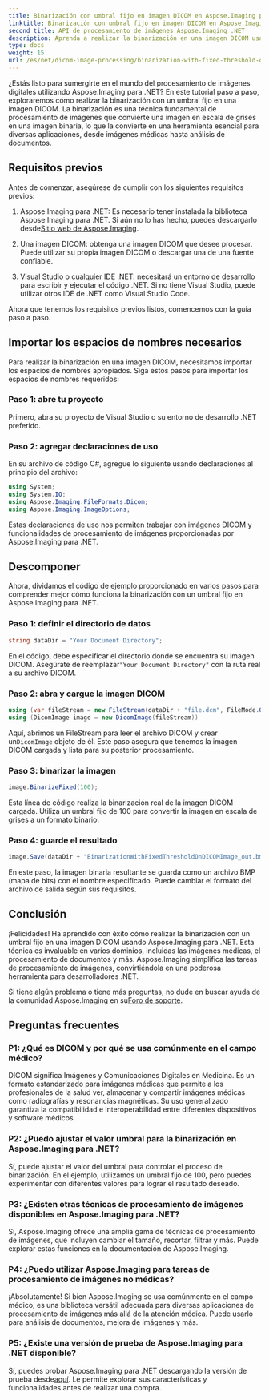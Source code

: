 ```yaml
---
title: Binarización con umbral fijo en imagen DICOM en Aspose.Imaging para .NET
linktitle: Binarización con umbral fijo en imagen DICOM en Aspose.Imaging para .NET
second_title: API de procesamiento de imágenes Aspose.Imaging .NET
description: Aprenda a realizar la binarización en una imagen DICOM usando Aspose.Imaging para .NET. Guía paso a paso con ejemplos de código.
type: docs
weight: 15
url: /es/net/dicom-image-processing/binarization-with-fixed-threshold-on-dicom-image/
---
```

¿Estás listo para sumergirte en el mundo del procesamiento de imágenes digitales utilizando Aspose.Imaging para .NET? En este tutorial paso a paso, exploraremos cómo realizar la binarización con un umbral fijo en una imagen DICOM. La binarización es una técnica fundamental de procesamiento de imágenes que convierte una imagen en escala de grises en una imagen binaria, lo que la convierte en una herramienta esencial para diversas aplicaciones, desde imágenes médicas hasta análisis de documentos.

## Requisitos previos

Antes de comenzar, asegúrese de cumplir con los siguientes requisitos previos:

1.  Aspose.Imaging para .NET: Es necesario tener instalada la biblioteca Aspose.Imaging para .NET. Si aún no lo has hecho, puedes descargarlo desde[Sitio web de Aspose.Imaging](https://releases.aspose.com/imaging/net/).

2. Una imagen DICOM: obtenga una imagen DICOM que desee procesar. Puede utilizar su propia imagen DICOM o descargar una de una fuente confiable.

3. Visual Studio o cualquier IDE .NET: necesitará un entorno de desarrollo para escribir y ejecutar el código .NET. Si no tiene Visual Studio, puede utilizar otros IDE de .NET como Visual Studio Code.

Ahora que tenemos los requisitos previos listos, comencemos con la guía paso a paso.

## Importar los espacios de nombres necesarios

Para realizar la binarización en una imagen DICOM, necesitamos importar los espacios de nombres apropiados. Siga estos pasos para importar los espacios de nombres requeridos:

### Paso 1: abre tu proyecto

Primero, abra su proyecto de Visual Studio o su entorno de desarrollo .NET preferido.

### Paso 2: agregar declaraciones de uso

En su archivo de código C#, agregue lo siguiente usando declaraciones al principio del archivo:

```csharp
using System;
using System.IO;
using Aspose.Imaging.FileFormats.Dicom;
using Aspose.Imaging.ImageOptions;
```

Estas declaraciones de uso nos permiten trabajar con imágenes DICOM y funcionalidades de procesamiento de imágenes proporcionadas por Aspose.Imaging para .NET.

## Descomponer

Ahora, dividamos el código de ejemplo proporcionado en varios pasos para comprender mejor cómo funciona la binarización con un umbral fijo en Aspose.Imaging para .NET.

### Paso 1: definir el directorio de datos

```csharp
string dataDir = "Your Document Directory";
```

 En el código, debe especificar el directorio donde se encuentra su imagen DICOM. Asegúrate de reemplazar`"Your Document Directory"` con la ruta real a su archivo DICOM.

### Paso 2: abra y cargue la imagen DICOM

```csharp
using (var fileStream = new FileStream(dataDir + "file.dcm", FileMode.Open, FileAccess.Read))
using (DicomImage image = new DicomImage(fileStream))
```

 Aquí, abrimos un FileStream para leer el archivo DICOM y crear un`DicomImage` objeto de él. Este paso asegura que tenemos la imagen DICOM cargada y lista para su posterior procesamiento.

### Paso 3: binarizar la imagen

```csharp
image.BinarizeFixed(100);
```

Esta línea de código realiza la binarización real de la imagen DICOM cargada. Utiliza un umbral fijo de 100 para convertir la imagen en escala de grises a un formato binario.

### Paso 4: guarde el resultado

```csharp
image.Save(dataDir + "BinarizationWithFixedThresholdOnDICOMImage_out.bmp", new BmpOptions());
```

En este paso, la imagen binaria resultante se guarda como un archivo BMP (mapa de bits) con el nombre especificado. Puede cambiar el formato del archivo de salida según sus requisitos.

## Conclusión

¡Felicidades! Ha aprendido con éxito cómo realizar la binarización con un umbral fijo en una imagen DICOM usando Aspose.Imaging para .NET. Esta técnica es invaluable en varios dominios, incluidas las imágenes médicas, el procesamiento de documentos y más. Aspose.Imaging simplifica las tareas de procesamiento de imágenes, convirtiéndola en una poderosa herramienta para desarrolladores .NET.

Si tiene algún problema o tiene más preguntas, no dude en buscar ayuda de la comunidad Aspose.Imaging en su[Foro de soporte](https://forum.aspose.com/).

## Preguntas frecuentes

### P1: ¿Qué es DICOM y por qué se usa comúnmente en el campo médico?

DICOM significa Imágenes y Comunicaciones Digitales en Medicina. Es un formato estandarizado para imágenes médicas que permite a los profesionales de la salud ver, almacenar y compartir imágenes médicas como radiografías y resonancias magnéticas. Su uso generalizado garantiza la compatibilidad e interoperabilidad entre diferentes dispositivos y software médicos.

### P2: ¿Puedo ajustar el valor umbral para la binarización en Aspose.Imaging para .NET?

Sí, puede ajustar el valor del umbral para controlar el proceso de binarización. En el ejemplo, utilizamos un umbral fijo de 100, pero puedes experimentar con diferentes valores para lograr el resultado deseado.

### P3: ¿Existen otras técnicas de procesamiento de imágenes disponibles en Aspose.Imaging para .NET?

Sí, Aspose.Imaging ofrece una amplia gama de técnicas de procesamiento de imágenes, que incluyen cambiar el tamaño, recortar, filtrar y más. Puede explorar estas funciones en la documentación de Aspose.Imaging.

### P4: ¿Puedo utilizar Aspose.Imaging para tareas de procesamiento de imágenes no médicas?

¡Absolutamente! Si bien Aspose.Imaging se usa comúnmente en el campo médico, es una biblioteca versátil adecuada para diversas aplicaciones de procesamiento de imágenes más allá de la atención médica. Puede usarlo para análisis de documentos, mejora de imágenes y más.

### P5: ¿Existe una versión de prueba de Aspose.Imaging para .NET disponible?

 Sí, puedes probar Aspose.Imaging para .NET descargando la versión de prueba desde[aquí](https://releases.aspose.com/). Le permite explorar sus características y funcionalidades antes de realizar una compra.
